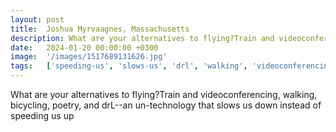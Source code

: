 ```yaml
---
layout: post
title:  Joshua Myrvaagnes, Massachusetts
description: What are your alternatives to flying?Train and videoconferencing, walking, bicycling, poetry, and drL--an un-technology that slows us down instead of ...
date:   2024-01-20 00:00:00 +0300
image:  '/images/1517689131626.jpg'
tags:   ['speeding-us', 'slows-us', 'drl', 'walking', 'videoconferencing', 'un', 'train', 'technology']
---
```

What are your alternatives to flying?Train and videoconferencing, walking, bicycling, poetry, and drL--an un-technology that slows us down instead of speeding us up

